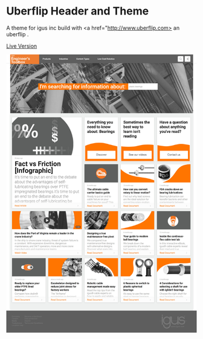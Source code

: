 # Uberflip Header and Theme

A theme for igus inc build with <a href="http://www.uberflip.com> an uberflip </a>.

<a href="http://toolbox.igus.com/">Live Version</a>

<a href="http://toolbox.igus.com/"><img src="new_design.jpg"></a>
